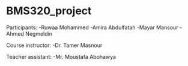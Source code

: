 # BMS320_project
Participants:
  -Ruwaa Mohammed
  -Amira Abdulfatah
  -Mayar Mansour
  -Ahmed Negmeldin

Course instructor:
  -Dr. Tamer Masnour
  
Teacher assistant:
  -Mr. Moustafa Abohawya
